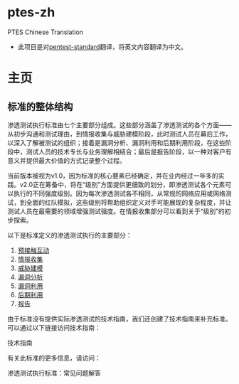 # ptes-zh
PTES Chinese Translation
- 此项目是对[pentest-standard](http://www.pentest-standard.org)翻译，将英文内容翻译为中文。
# 主页
## 标准的整体结构

渗透测试执行标准由七个主要部分组成。这些部分涵盖了渗透测试的各个方面——从初步沟通和测试理由，到情报收集与威胁建模阶段，此时测试人员在幕后工作，以深入了解被测试的组织；接着是漏洞分析、漏洞利用和后期利用阶段，在这些阶段中，测试人员的技术专长与业务理解相结合；最后是报告阶段，以一种对客户有意义并提供最大价值的方式记录整个过程。

当前版本被视为v1.0，因为标准的核心要素已经确定，并在业内经过一年多的实践。v2.0正在筹备中，将在“级别”方面提供更细致的划分，即渗透测试各个元素可以执行的不同强度级别。因为每次渗透测试各不相同，从常规的网络应用或网络测试，到全面的红队模拟，这些级别将帮助组织定义对手可能展现的复杂程度，并让测试人员在最需要的领域增强测试强度。在情报收集部分可以看到关于“级别”的初步探索。

以下是标准定义的渗透测试执行的主要部分：

1. [预接触互动]()
2. [情报收集]()
3. [威胁建模]()
4. [漏洞分析]()
5. [漏洞利用]()
6. [后期利用]()
7. [报告]()

由于标准没有提供实际渗透测试的技术指南，我们还创建了技术指南来补充标准。可以通过以下链接访问技术指南：

技术指南

有关此标准的更多信息，请访问：

渗透测试执行标准：常见问题解答
